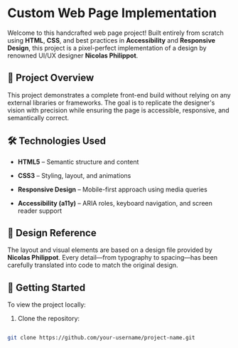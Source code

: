 # Custom Web Page Implementation

Welcome to this handcrafted web page project! Built entirely from scratch using **HTML**, **CSS**, and best practices in **Accessibility** and **Responsive Design**, this project is a pixel-perfect implementation of a design by renowned UI/UX designer **Nicolas Philippot**.

## 📌 Project Overview

This project demonstrates a complete front-end build without relying on any external libraries or frameworks. The goal is to replicate the designer's vision with precision while ensuring the page is accessible, responsive, and semantically correct.

## 🛠️ Technologies Used

- **HTML5** – Semantic structure and content

- **CSS3** – Styling, layout, and animations

- **Responsive Design** – Mobile-first approach using media queries

- **Accessibility (a11y)** – ARIA roles, keyboard navigation, and screen reader support

## 📐 Design Reference

The layout and visual elements are based on a design file provided by **Nicolas Philippot**. Every detail—from typography to spacing—has been carefully translated into code to match the original design.

## 🚀 Getting Started

To view the project locally:

1. Clone the repository:

  ```bash

  git clone https://github.com/your-username/project-name.git